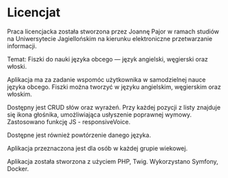 # Licencjat
Praca licencjacka została stworzona przez Joannę Pajor w ramach studiów na Uniwersytecie Jagiellońskim na kierunku elektroniczne przetwarzanie informacji.

Temat: Fiszki do nauki języka obcego — język angielski, węgierski oraz włoski.

Aplikacja ma za zadanie wspomóc użytkownika w samodzielnej nauce języka obcego. Fiszki można tworzyć w języku angielskim, węgierskim oraz włoskim.

Dostępny jest CRUD słów oraz wyrażeń.
Przy każdej pozycji z listy znajduje się ikona głośnika, umożliwiająca usłyszenie poprawnej wymowy. Zastosowano funkcję JS - responsiveVoice.

Dostępne jest również powtórzenie danego języka.

Aplikacja przeznaczona jest dla osób w każdej grupie wiekowej.

Aplikacja została stworzona z użyciem PHP, Twig. Wykorzystano Symfony, Docker.

